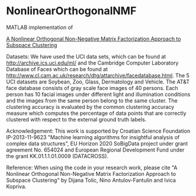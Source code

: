 # NonlinearOrthogonalNMF

MATLAB implementation of 

<a href=“https://arxiv.org/abs/1709.10323”>A Nonlinear Orthogonal Non-Negative Matrix Factorization Approach to Subspace Clustering</a>

Datasets: We have used the UCI data sets, which can be found at http://archive.ics.uci.edu/ml/ and the Cambridge Computer Laboratory Database of Faces which can be found at http://www.cl.cam.ac.uk/research/dtg/attarchive/facedatabase.html. The 5 UCI datasets are Soybean, Zoo, Glass, Dermatology and Vehicle. The AT&T face database consists of gray scale face images of 40 persons. Each person has 10 facial images under different light and illumination conditions and the images from the same person belong to the same cluster. The clustering accuracy is evaluated by the common clustering accuracy measure which
computes the percentage of data points that are correctly clustered with respect to the external ground
truth labels. 

Acknowledgement: This work is supported by Croatian Science Foundation IP-2013-11-9623 "Machine learning
algorithms for insightful analysis of complex data structures", EU Horizon 2020
SoBigData project under grant agreement No. 654024 and European Regional Development Fund under the grant KK.01.1.1.01.0009 (DATACROSS).

Reference: When using the code in your research work, please cite "A Nonlinear Orthogonal Non-Negative Matrix Factorization Approach to Subspace Clustering" by Dijana Tolic, Nino Antulov-Fantulin and Ivica Kopriva.


